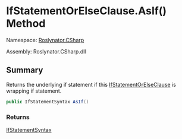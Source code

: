# IfStatementOrElseClause\.AsIf\(\) Method

Namespace: [Roslynator.CSharp](../../README.md)

Assembly: Roslynator\.CSharp\.dll

## Summary

Returns the underlying if statement if this [IfStatementOrElseClause](../README.md) is wrapping if statement\.

```csharp
public IfStatementSyntax AsIf()
```

### Returns

[IfStatementSyntax](https://docs.microsoft.com/en-us/dotnet/api/microsoft.codeanalysis.csharp.syntax.ifstatementsyntax)


